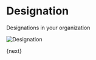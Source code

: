 # Designation

Designations in your organization

<img class="screenshot" alt="Designation" src="/docs/assets/img/human-resources/designation.png">

{next}